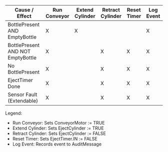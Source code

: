 Cause / Effect                  | Run Conveyor | Extend Cylinder | Retract Cylinder | Reset Timer | Log Event
--------------------------------|--------------|-----------------|------------------|-------------|-----------
BottlePresent AND EmptyBottle   | X            | X               |                  |             | X
BottlePresent AND NOT EmptyBottle | X          |                 | X                | X           | X
No BottlePresent                | X            |                 | X                | X           | X
EjectTimer Done                 | X            |                 | X                | X           | X
Sensor Fault (Extendable)       | X            |                 | X                | X           | X

Legend:
- Run Conveyor: Sets ConveyorMotor := TRUE
- Extend Cylinder: Sets EjectCylinder := TRUE
- Retract Cylinder: Sets EjectCylinder := FALSE
- Reset Timer: Sets EjectTimer.IN := FALSE
- Log Event: Records event to AuditMessage
